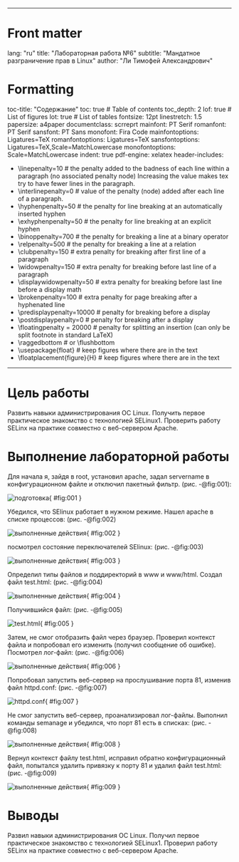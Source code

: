 ﻿
---
# Front matter
lang: "ru"
title: "Лабораторная работа №6"
subtitle: "Мандатное разграничение прав в Linux"
author: "Ли Тимофей Александрович"

# Formatting
toc-title: "Содержание"
toc: true # Table of contents
toc_depth: 2
lof: true # List of figures
lot: true # List of tables
fontsize: 12pt
linestretch: 1.5
papersize: a4paper
documentclass: scrreprt
mainfont: PT Serif
romanfont: PT Serif
sansfont: PT Sans
monofont: Fira Code
mainfontoptions: Ligatures=TeX
romanfontoptions: Ligatures=TeX
sansfontoptions: Ligatures=TeX,Scale=MatchLowercase
monofontoptions: Scale=MatchLowercase
indent: true
pdf-engine: xelatex
header-includes:
  - \linepenalty=10 # the penalty added to the badness of each line within a paragraph (no associated penalty node) Increasing the value makes tex try to have fewer lines in the paragraph.
  - \interlinepenalty=0 # value of the penalty (node) added after each line of a paragraph.
  - \hyphenpenalty=50 # the penalty for line breaking at an automatically inserted hyphen
  - \exhyphenpenalty=50 # the penalty for line breaking at an explicit hyphen
  - \binoppenalty=700 # the penalty for breaking a line at a binary operator
  - \relpenalty=500 # the penalty for breaking a line at a relation
  - \clubpenalty=150 # extra penalty for breaking after first line of a paragraph
  - \widowpenalty=150 # extra penalty for breaking before last line of a paragraph
  - \displaywidowpenalty=50 # extra penalty for breaking before last line before a display math
  - \brokenpenalty=100 # extra penalty for page breaking after a hyphenated line
  - \predisplaypenalty=10000 # penalty for breaking before a display
  - \postdisplaypenalty=0 # penalty for breaking after a display
  - \floatingpenalty = 20000 # penalty for splitting an insertion (can only be split footnote in standard LaTeX)
  - \raggedbottom # or \flushbottom
  - \usepackage{float} # keep figures where there are in the text
  - \floatplacement{figure}{H} # keep figures where there are in the text
---

# Цель работы

Развить навыки администрирования ОС Linux. Получить первое практическое знакомство с технологией SELinux1.
Проверить работу SELinx на практике совместно с веб-сервером Apache.

# Выполнение лабораторной работы

Для начала я, зайдя в root, установил apache, задал servername в конфигурационном файле и отключил пакетный фильтр. (рис. -@fig:001):

![подготовка](images/1.png){ #fig:001 }

Убедился, что SElinux работает в нужном режиме. Нашел apache в списке процессов: (рис. -@fig:002)

![выполненные действия](images/2.png){ #fig:002 }

посмотрел состояние переключателей SElinux: (рис. -@fig:003)

![выполненные действия](images/3.png){ #fig:003 }

Определил типы файлов и поддиректорий в www и www/html. Создал файл test.html: (рис. -@fig:004)

![выполненные действия](images/4.png){ #fig:004 }

Получившийся файл: (рис. -@fig:005)

![test.html](images/5.png){ #fig:005 }

Затем, не смог отобразить файл через браузер. Проверил контекст файла и попробовал его изменить (получил сообщение об ошибке). Посмотрел лог-файл: (рис. -@fig:006)

![выполненные действия](images/6.png){ #fig:006 }

Попробовал запустить веб-сервер на прослушивание порта 81, изменив файл httpd.conf: (рис. -@fig:007)

![httpd.conf](images/8.png){ #fig:007 }

Не смог запустить веб-сервер, проанализировал лог-файлы. Выполнил команды semanage и убедился, что порт 81 есть в списках: (рис. -@fig:008)

![выполненные действия](images/7.png){ #fig:008 }

Вернул контекст файлу test.html, исправил обратно конфигурационный файл, попытался удалить привязку к порту 81 и удалил файл test.html: (рис. -@fig:009)

![выполненные действия](images/9.png){ #fig:009 }

# Выводы

Развил навыки администрирования ОС Linux. Получил первое практическое знакомство с технологией SELinux1.
Проверил работу SELinx на практике совместно с веб-сервером Apache.